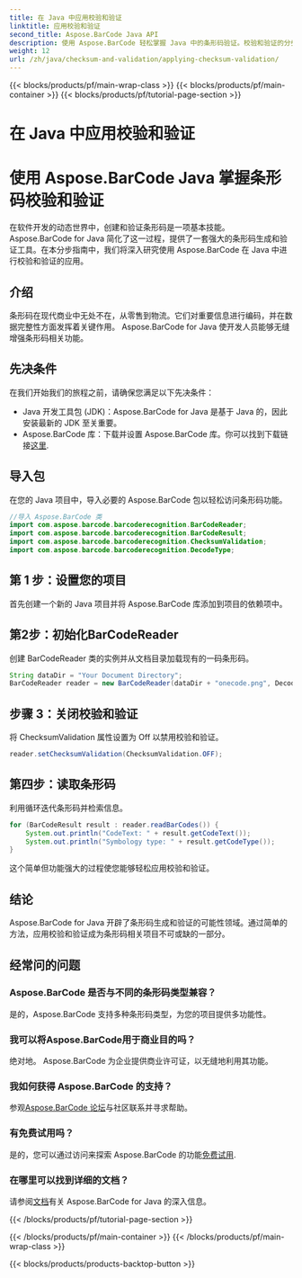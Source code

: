 ```yaml
---
title: 在 Java 中应用校验和验证
linktitle: 应用校验和验证
second_title: Aspose.BarCode Java API
description: 使用 Aspose.BarCode 轻松掌握 Java 中的条形码验证。校验和验证的分步指南。提高软件的数据完整性！
weight: 12
url: /zh/java/checksum-and-validation/applying-checksum-validation/
---
```


{{< blocks/products/pf/main-wrap-class >}}
{{< blocks/products/pf/main-container >}}
{{< blocks/products/pf/tutorial-page-section >}}

# 在 Java 中应用校验和验证

# 使用 Aspose.BarCode Java 掌握条形码校验和验证

在软件开发的动态世界中，创建和验证条形码是一项基本技能。 Aspose.BarCode for Java 简化了这一过程，提供了一套强大的条形码生成和验证工具。在本分步指南中，我们将深入研究使用 Aspose.BarCode 在 Java 中进行校验和验证的应用。

## 介绍

条形码在现代商业中无处不在，从零售到物流。它们对重要信息进行编码，并在数据完整性方面发挥着关键作用。 Aspose.BarCode for Java 使开发人员能够无缝增强条形码相关功能。

## 先决条件

在我们开始我们的旅程之前，请确保您满足以下先决条件：

- Java 开发工具包 (JDK)：Aspose.BarCode for Java 是基于 Java 的，因此安装最新的 JDK 至关重要。
-  Aspose.BarCode 库：下载并设置 Aspose.BarCode 库。你可以找到下载链接[这里](https://releases.aspose.com/barcode/java/).

## 导入包

在您的 Java 项目中，导入必要的 Aspose.BarCode 包以轻松访问条形码功能。

```java
//导入 Aspose.BarCode 类
import com.aspose.barcode.barcoderecognition.BarCodeReader;
import com.aspose.barcode.barcoderecognition.BarCodeResult;
import com.aspose.barcode.barcoderecognition.ChecksumValidation;
import com.aspose.barcode.barcoderecognition.DecodeType;
```

## 第 1 步：设置您的项目

首先创建一个新的 Java 项目并将 Aspose.BarCode 库添加到项目的依赖项中。

## 第2步：初始化BarCodeReader

创建 BarCodeReader 类的实例并从文档目录加载现有的一码条形码。

```java
String dataDir = "Your Document Directory";
BarCodeReader reader = new BarCodeReader(dataDir + "onecode.png", DecodeType.ONE_CODE);
```

## 步骤 3：关闭校验和验证

将 ChecksumValidation 属性设置为 Off 以禁用校验和验证。

```java
reader.setChecksumValidation(ChecksumValidation.OFF);
```

## 第四步：读取条形码

利用循环迭代条形码并检索信息。

```java
for (BarCodeResult result : reader.readBarCodes()) {
    System.out.println("CodeText: " + result.getCodeText());
    System.out.println("Symbology type: " + result.getCodeType());
}
```

这个简单但功能强大的过程使您能够轻松应用校验和验证。

## 结论

Aspose.BarCode for Java 开辟了条形码生成和验证的可能性领域。通过简单的方法，应用校验和验证成为条形码相关项目不可或缺的一部分。

## 经常问的问题

### Aspose.BarCode 是否与不同的条形码类型兼容？
是的，Aspose.BarCode 支持多种条形码类型，为您的项目提供多功能性。

### 我可以将Aspose.BarCode用于商业目的吗？
绝对地。 Aspose.BarCode 为企业提供商业许可证，以无缝地利用其功能。

### 我如何获得 Aspose.BarCode 的支持？
参观[Aspose.BarCode 论坛](https://forum.aspose.com/c/barcode/13)与社区联系并寻求帮助。

### 有免费试用吗？
是的，您可以通过访问来探索 Aspose.BarCode 的功能[免费试用](https://releases.aspose.com/).

### 在哪里可以找到详细的文档？
请参阅[文档](https://reference.aspose.com/barcode/java/)有关 Aspose.BarCode for Java 的深入信息。


{{< /blocks/products/pf/tutorial-page-section >}}

{{< /blocks/products/pf/main-container >}}
{{< /blocks/products/pf/main-wrap-class >}}

{{< blocks/products/products-backtop-button >}}
